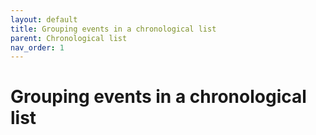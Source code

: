 ```yaml
---
layout: default
title: Grouping events in a chronological list
parent: Chronological list
nav_order: 1
---
```


# Grouping events in a chronological list
